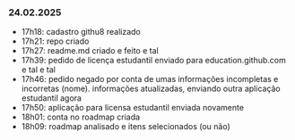 ### 24.02.2025
- 17h18: cadastro githu8 realizado
- 17h21: repo criado
- 17h27: readme.md criado e feito e tal
- 17h39: pedido de licença estudantil enviado para education.github.com e tal e tal
- 17h46: pedido negado por conta de umas informações incompletas e incorretas (nome). informações atualizadas, enviando outra aplicação estudantil agora
- 17h50: aplicação para licensa estudantil enviada novamente
- 18h01: conta no roadmap criada
- 18h09: roadmap analisado e itens selecionados (ou não)
